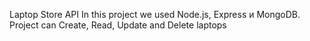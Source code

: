 Laptop Store API
In this project we used Node.js, Express и MongoDB. Project can Create, Read, Update and Delete laptops 
